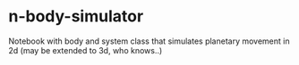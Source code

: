# n-body-simulator
Notebook with body and system class that simulates planetary movement in 2d (may be extended to 3d, who knows..)
